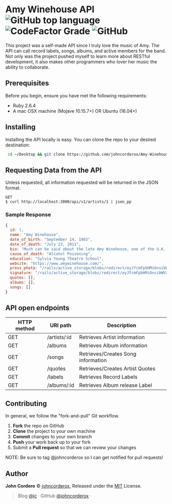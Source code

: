 # Amy Winehouse API ![GitHub top language](https://img.shields.io/github/languages/top/johncorderox/Beach-House-API?style=flat-square) ![CodeFactor Grade](https://img.shields.io/codefactor/grade/github/johncorderox/Beach-House-API/master?style=flat-square) ![GitHub](https://img.shields.io/github/license/johncorderox/Beach-House-API?style=flat-square)

This project was a self-made API since I truly love the music of Amy. The API can call record labels, songs, albums, and active members for the band. Not only was the project pushed myself to learn more about RESTful development, it also makes other programmers who lover her music the ability to collaborate. 

## Prerequisites
Before you begin, ensure you have met the following requirements:
- Ruby 2.6.4
- A mac OSX machine (Mojave 10.15.7+) OR Ubuntu (16.04+)

## Installing 
Installing the API locally is easy. You can clone the repo to your desired destination: 

```bash
 cd ~/Desktop && git clone https://github.com/johncorderox/Amy-Winehouse-API.git && cd bundle install && rails db:drop && rails db:create && rails db:migrate && rails db:seed && rails s
```

## Requesting Data from the API
Unless requested, all information requested will be returned in the JSON format.

```
GET
$ curl http://localhost:3000/api/v1/artists/1 | json_pp
```
### Sample Response

``` javascript
{
  id: 1,
  name: "Amy Winehouse",
  date_of_birth: "September 14, 1983",
  date_of_death: "July 23, 2011",
  bio: "Much can be said about the late Amy Winehouse, one of the U.K.'s flagship vocalists during the 2000s. The British press and tabloids seemed to focus on her rowdy behavior, heavy consumption of alcohol, and tragic end, but fans and critics alike embraced her rugged charm, brash sense of humor, and distinctively soulful and jazzy vocals. Her platinum-selling breakthrough album, Frank (2003), elicited comparisons ranging from Billie Holiday and Sarah Vaughan to Macy Gray and Lauryn Hill. Interestingly enough, despite her strong accent and vernacular, one can often hear aspects of each of those singers' vocal repertoires in Winehouse's own voice. Nonetheless, her allure had always been her songwriting -- almost always deeply personal but best known for its profanity and brutal candor.",
  cause_of_death: "Alcohol Poisoning",
  education: "Sylvia Young Theatre School",
  website: "https://www.amywinehouse.com/",
  press_photo: "/rails/active_storage/blobs/redirect/eyJfcmFpbHMiOnsibWVzc2FnZSI6IkJBaHBCZz09IiwiZXhwIjpudWxsLCJwdXIiOiJibG9iX2lkIn19--52bcdcc7cdf03a5dff567e1e9cba592d859fb170/press.png",
  signature: "/rails/active_storage/blobs/redirect/eyJfcmFpbHMiOnsibWVzc2FnZSI6IkJBaHBCdz09IiwiZXhwIjpudWxsLCJwdXIiOiJibG9iX2lkIn19--65d28fd11fcd10c85a769833e0fbe01e9effd123/signature.png",
  quotes: [],
  albums: [],
  songs: []
}
```


## API open endpoints
| HTTP method | URI path              | Description                           |
|-------------|-----------------------|---------------------------------------|
| GET         | /artists/:id          | Retrieves Artist information          |
| GET         | /albums               | Retrieves Album information           |
| GET         | /songs                | Retrieves/Creates Song information    |
| GET         | /quotes               | Retrieves/Creates Artist Quotes       |
| GET         | /labels               | Retrieves Record Labels               |
| GET         | /albums/:id           | Retrieves Album release Label         |

Contributing
------------
In general, we follow the "fork-and-pull" Git workflow.

 1. **Fork** the repo on GitHub
 2. **Clone** the project to your own machine
 3. **Commit** changes to your own branch
 4. **Push** your work back up to your fork
 5. Submit a **Pull request** so that we can review your changes

NOTE: Be sure to tag @johncorderox so I can get notified for pull requests!
## Author

**John Cordero** © [johncorderox](https://johncorderox.com), Released under the [MIT](./LICENSE) License.<br>

> Blog [@jc](https://johncorderox.com) · GitHub [@johncorderox](https://github.com/metowolf) ·
